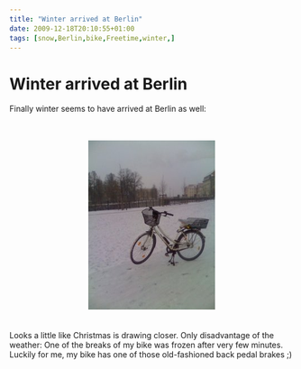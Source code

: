 ```yaml
---
title: "Winter arrived at Berlin"
date: 2009-12-18T20:10:55+01:00
tags: [snow,Berlin,bike,Freetime,winter,]
---
```


# Winter arrived at Berlin


Finally winter seems to have arrived at Berlin as well:<br><br><center><br><img 
src="/moto_0238.jpg"><br></center><br><br>Looks a little like Christmas is 
drawing closer. Only disadvantage of the weather: One of the breaks of my bike was frozen after very few minutes. 
Luckily for me, my bike has one of those old-fashioned back pedal brakes ;)

